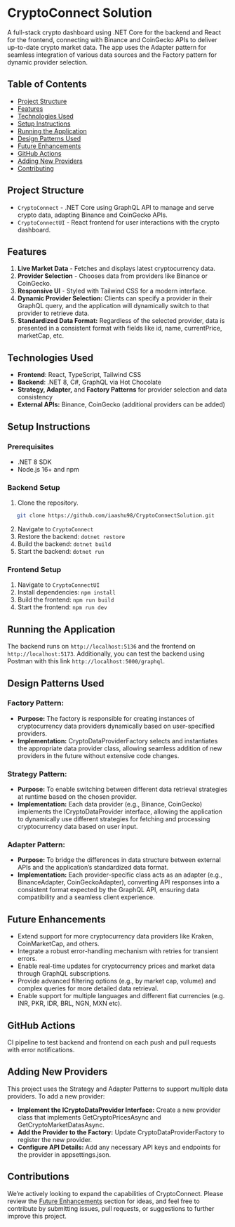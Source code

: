 # CryptoConnect Solution

A full-stack crypto dashboard using .NET Core for the backend and React for the frontend, connecting with Binance and CoinGecko APIs to deliver up-to-date crypto market data. The app uses the Adapter pattern for seamless integration of various data sources and the Factory pattern for dynamic provider selection.

## Table of Contents
- [Project Structure](#project-structure)
- [Features](#features)
- [Technologies Used](#tech-stack)
- [Setup Instructions](#setup-instructions)
- [Running the Application](#running-the-application)
- [Design Patterns Used](#design-patterns-used)
- [Future Enhancements](#future-enhancements)
- [GitHub Actions](#github-actions)
- [Adding New Providers](#adding-new-providers)
- [Contributing](#contributing)


## Project Structure
- `CryptoConnect` - .NET Core using GraphQL API to manage and serve crypto data, adapting Binance and CoinGecko APIs.
- `CryptoConnectUI` - React frontend for user interactions with the crypto dashboard.

## Features
1. **Live Market Data** - Fetches and displays latest cryptocurrency data.
2. **Provider Selection** - Chooses data from providers like Binance or CoinGecko.
3. **Responsive UI** - Styled with Tailwind CSS for a modern interface.
4. **Dynamic Provider Selection:** Clients can specify a provider in their GraphQL query, and the application will dynamically switch to that provider to retrieve data.
5. **Standardized Data Format:** Regardless of the selected provider, data is presented in a consistent format with fields like id, name, currentPrice, marketCap, etc.

## Technologies Used
- **Frontend**: React, TypeScript, Tailwind CSS
- **Backend**: .NET 8, C#, GraphQL via Hot Chocolate 
- **Strategy, Adapter,** and **Factory Patterns** for provider selection and data consistency
- **External APIs:** Binance, CoinGecko (additional providers can be added)

## Setup Instructions

### Prerequisites
- .NET 8 SDK 
- Node.js 16+ and npm

### Backend Setup
1. Clone the repository.
```bash
   git clone https://github.com/iaashu98/CryptoConnectSolution.git
```
2. Navigate to `CryptoConnect`
3. Restore the backend: `dotnet restore`
4. Build the backend: `dotnet build`
5. Start the backend: `dotnet run`

### Frontend Setup
1. Navigate to `CryptoConnectUI`
2. Install dependencies: `npm install`
3. Build the frontend: `npm run build`
4. Start the frontend: `npm run dev`

## Running the Application

The backend runs on `http://localhost:5136` and the frontend on `http://localhost:5173`.
Additionally, you can test the backend using Postman with this link `http://localhost:5000/graphql`. 


## Design Patterns Used
### Factory Pattern:
- **Purpose:** The factory is responsible for creating instances of cryptocurrency data providers dynamically based on user-specified providers.
- **Implementation:** CryptoDataProviderFactory selects and instantiates the appropriate data provider class, allowing seamless addition of new providers in the future without extensive code changes.

### Strategy Pattern:
- **Purpose:** To enable switching between different data retrieval strategies at runtime based on the chosen provider.
- **Implementation:** Each data provider (e.g., Binance, CoinGecko) implements the ICryptoDataProvider interface, allowing the application to dynamically use different strategies for fetching and processing cryptocurrency data based on user input.

### Adapter Pattern:
- **Purpose:** To bridge the differences in data structure between external APIs and the application’s standardized data format.
- **Implementation:** Each provider-specific class acts as an adapter (e.g., BinanceAdapter, CoinGeckoAdapter), converting API responses into a consistent format expected by the GraphQL API, ensuring data compatibility and a seamless client experience.

## Future Enhancements
- Extend support for more cryptocurrency data providers like Kraken, CoinMarketCap, and others.
- Integrate a robust error-handling mechanism with retries for transient errors.
- Enable real-time updates for cryptocurrency prices and market data through GraphQL subscriptions.
- Provide advanced filtering options (e.g., by market cap, volume) and complex queries for more detailed data retrieval.
- Enable support for multiple languages and different fiat currencies (e.g. INR, PKR, IDR, BRL, NGN, MXN etc).


## GitHub Actions
CI pipeline to test backend and frontend on each push and pull requests with error notifications.

## Adding New Providers

This project uses the Strategy and Adapter Patterns to support multiple data providers. To add a new provider:

- **Implement the ICryptoDataProvider Interface:** Create a new provider class that implements GetCryptoPricesAsync and GetCryptoMarketDatasAsync.
- **Add the Provider to the Factory:** Update CryptoDataProviderFactory to register the new provider.
- **Configure API Details:** Add any necessary API keys and endpoints for the provider in appsettings.json.

## Contributions
We’re actively looking to expand the capabilities of CryptoConnect. Please review the [Future Enhancements](#future-enhancements) section for ideas, and feel free to contribute by submitting issues, pull requests, or suggestions to further improve this project.